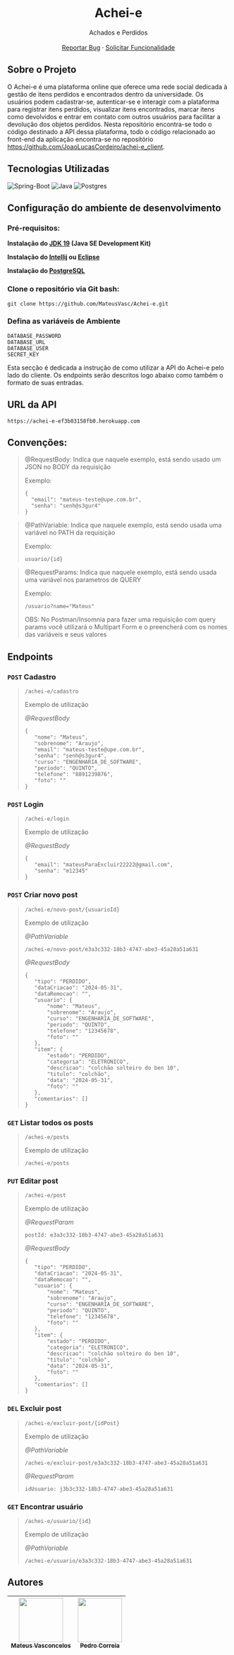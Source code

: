 <div align="center">

# Achei-e

  <p align="center">
    Achados e Perdidos
    <br />
    <br />
    <a href="https://github.com/MateusVasc/Achei-e/issues">Reportar Bug</a>
    ·
    <a href="https://github.com/MateusVasc/Achei-e/issues">Solicitar Funcionalidade</a>
  </p>
</div>

## Sobre o Projeto

O Achei-e é uma plataforma online que oferece uma rede social dedicada à gestão de itens perdidos e encontrados dentro da universidade. Os usuários podem cadastrar-se, autenticar-se e interagir com a plataforma para registrar itens perdidos, visualizar itens encontrados, marcar itens como devolvidos e entrar em contato com outros usuários para facilitar a devolução dos objetos perdidos. Nesta repositório encontra-se todo o código destinado a API dessa plataforma, todo o código relacionado ao front-end da aplicação encontra-se no repositório https://github.com/JoaoLucasCordeiro/achei-e_client.

## Tecnologias Utilizadas

![Spring-Boot](https://img.shields.io/badge/Spring%20Boot-6DB33F.svg?style=for-the-badge&logo=Spring-Boot&logoColor=white)
![Java](https://img.shields.io/badge/java-%23ED8B00.svg?style=for-the-badge&logo=openjdk&logoColor=white)
![Postgres](https://img.shields.io/badge/PostgreSQL-4169E1.svg?style=for-the-badge&logo=PostgreSQL&logoColor=white)

## Configuração do ambiente de desenvolvimento

<h3>Pré-requisitos: </h3>

**Instalação do [JDK 19](https://www.oracle.com/java/technologies/javase/jdk19-archive-downloads.html) (Java SE Development Kit)**

**Instalação do [Intellij](https://www.jetbrains.com/pt-br/idea/download/?section=windows) ou [Eclipse](https://www.eclipse.org/downloads/)**

**Instalação do [PostgreSQL](https://www.postgresql.org/download/)**

### Clone o repositório via Git bash:

```
git clone https://github.com/MateusVasc/Achei-e.git
```

### Defina as variáveis de Ambiente

```
DATABASE_PASSWORD
DATABASE_URL
DATABASE_USER
SECRET_KEY
```

Esta secção é dedicada a instrução de como utilizar a API do Achei-e pelo lado do cliente.
Os endpoints serão descritos logo abaixo como também o formato de suas entradas.
## URL da API

```
https://achei-e-ef3b03158fb0.herokuapp.com
```
## Convenções:

>@RequestBody: Indica que naquele exemplo, está sendo usado um JSON no BODY da requisição
>
>
> Exemplo: 
>  ```
>  {
>    "email": "mateus-teste@upe.com.br",
>    "senha": "senh@s3gur4"
>  }
>  ```
 
> @PathVariable: Indica que naquele exemplo, está sendo usada uma variável no PATH da requisição
>
>
> Exemplo:
>  ```
>  usuario/{id}
>  ```

> @RequestParams: Indica que naquele exemplo, está sendo usada uma variável nos parametros de QUERY 
>
>
> Exemplo:
> ```
> /usuario?name="Mateus"
> ```
> OBS: No Postman/Insomnia para fazer uma requisição com query params você utilizará o Multipart Form e o 
> preencherá com os
nomes das variáveis e seus valores


## Endpoints

### `POST` Cadastro

> ```
> /achei-e/cadastro
> ```
>
> Exemplo de utilização
>
> _@RequestBody_
>
> ```
> {
>    "nome": "Mateus",
>    "sobrenome": "Araujo",
>    "email": "mateus-teste@upe.com.br",
>    "senha": "senh@s3gur4",
>    "curso": "ENGENHARIA_DE_SOFTWARE",
>    "periodo": "QUINTO",
>    "telefone": "8891239876",
>    "foto": ""
> }
> ```

### `POST` Login

> ```
> /achei-e/login
> ```
>
> Exemplo de utilização
>
> _@RequestBody_
>
> ```
> {
>    "email": "mateusParaExcluir22222@gmail.com",
>    "senha": "m12345"
> }
> ```

### `POST` Criar novo post

> ```
> /achei-e/novo-post/{usuarioId}
> ```
>
> Exemplo de utilização
>
> _@PathVariable_
>
> ```
> /achei-e/novo-post/e3a3c332-18b3-4747-abe3-45a28a51a631
> ```
> _@RequestBody_
>
> ```
> {
>    "tipo": "PERDIDO", 
>    "dataCriacao": "2024-05-31", 
>    "dataRemocao": "", 
>    "usuario": {
>        "nome": "Mateus",
>        "sobrenome": "Araujo",
>        "curso": "ENGENHARIA_DE_SOFTWARE",
>        "periodo": "QUINTO",
>        "telefone": "12345678",
>        "foto": ""
>    }, 
>    "item": {
>        "estado": "PERDIDO", 
>        "categoria": "ELETRONICO", 
>        "descricao": "colchão solteiro do ben 10",
>        "titulo": "colchão",
>        "data": "2024-05-31",
>        "foto": ""
>    }, 
>    "comentarios": []
> }
> ```

### `GET` Listar todos os posts

> ```
> /achei-e/posts
> ```
>
> Exemplo de utilização
>
> ```
> /achei-e/posts
> ```

### `PUT` Editar post

> ```
> /achei-e/post
> ```
>
> Exemplo de utilização
>
> _@RequestParam_
>
> ```
> postId: e3a3c332-18b3-4747-abe3-45a28a51a631
> ```
> _@RequestBody_
>
> ```
> {
>    "tipo": "PERDIDO", 
>    "dataCriacao": "2024-05-31", 
>    "dataRemocao": "", 
>    "usuario": {
>        "nome": "Mateus",
>        "sobrenome": "Araujo",
>        "curso": "ENGENHARIA_DE_SOFTWARE",
>        "periodo": "QUINTO",
>        "telefone": "12345678",
>        "foto": ""
>    }, 
>    "item": {
>        "estado": "PERDIDO", 
>        "categoria": "ELETRONICO", 
>        "descricao": "colchão solteiro do ben 10",
>        "titulo": "colchão",
>        "data": "2024-05-31",
>        "foto": ""
>    }, 
>    "comentarios": []
> }
> ```

### `DEL` Excluir post

> ```
> /achei-e/excluir-post/{idPost}
> ```
>
> Exemplo de utilização
>
> _@PathVariable_
>
> ```
> /achei-e/excluir-post/e3a3c332-18b3-4747-abe3-45a28a51a631
> ```
> _@RequestParam_
>
> ```
> idUsuario: j3b3c332-18b3-4747-abe3-45a28a51a631
> ```

### `GET` Encontrar usuário

> ```
> /achei-e/usuario/{id}
> ```
>
> Exemplo de utilização
>
> _@PathVariable_
>
> ```
> /achei-e/usuario/e3a3c332-18b3-4747-abe3-45a28a51a631
> ```

## Autores

| [<img src="https://avatars0.githubusercontent.com/MateusVasc" width="100px;"/><br /><sub><b>Mateus Vasconcelos</b></sub>](https://www.linkedin.com/in/mateus-vasconcelos-araujo/)<br /> | [<img src="https://avatars.githubusercontent.com/u/122832634?v=4" width="100px;"/><br /><sub><b>Pedro Correia</b></sub>](https://github.com/Pedro-Bezerra)<br /> |
| :----------------------------------------------------------------------------------------------------------------------------------------------------------------------: | :-----------------------------------------------------------------------------------------------------------------------------------------------------------------------: |

